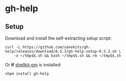 # gh-help

## Setup

Download and install the self-extracting setup script:
```
curl -L https://github.com/sanekits/gh-help/releases/download/0.5.3/gh-help-setup-0.5.3.sh \
    -o ~/tmp$$.sh && bash ~/tmp$$.sh && rm ~/tmp$$.sh
```


Or **if** [shellkit-pm](https://github.com/sanekits/shellkit-pm) is installed:

    shpm install gh-help

##
